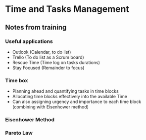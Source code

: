 # Time and Tasks Management
## Notes from training


### Useful applications
- Outlook (Calendar, to do list)
- Trello (To do list as a Scrum board)
- Rescue Time (Time log on tasks durations)
- Stay Focused (Remainder to focus)


### Time box
- Planning ahead and quantifying tasks in time blocks
- Allocating time blocks effectively into the available Time
- Can also assigning urgency and importance to each time block (combining with Eisenhower method)

### Eisenhower Method


### Pareto Law
